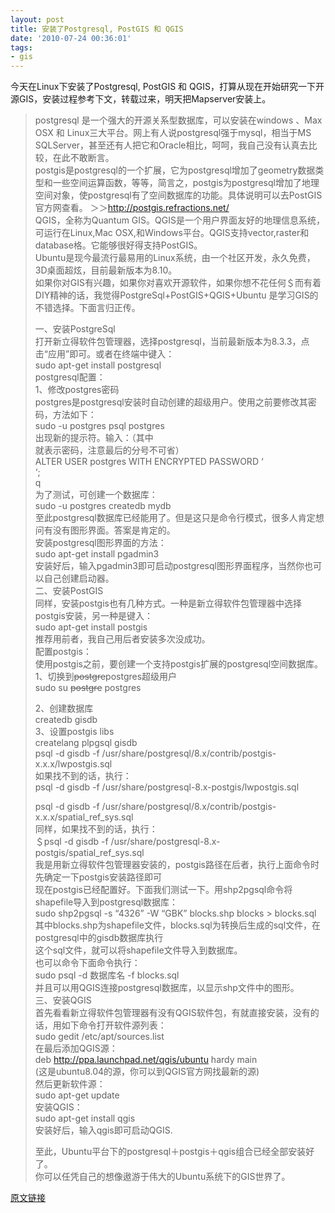 ```yaml
---
layout: post
title: 安装了Postgresql, PostGIS 和 QGIS
date: '2010-07-24 00:36:01'
tags:
- gis
---
```



今天在Linux下安装了Postgresql, PostGIS 和 QGIS，打算从现在开始研究一下开源GIS，安装过程参考下文，转载过来，明天把Mapserver安装上。

> postgresql 是一个强大的开源关系型数据库，可以安装在windows 、Max OSX 和 Linux三大平台。网上有人说postgresql强于mysql，相当于MS SQLServer，甚至还有人把它和Oracle相比，呵呵，我自己没有认真去比较，在此不敢断言。  
>  postgis是postgresql的一个扩展，它为postgresql增加了geometry数据类型和一些空间运算函数，等等，简言之，postgis为postgresql增加了地理空间对象，使postgresql有了空间数据库的功能。具体说明可以去PostGIS官方网查看。 ＞＞http://postgis.refractions.net/  
>  QGIS，全称为Quantum GIS。QGIS是一个用户界面友好的地理信息系统，可运行在Linux,Mac OSX,和Windows平台。QGIS支持vector,raster和database格。它能够很好得支持PostGIS。  
>  Ubuntu是现今最流行最易用的Linux系统，由一个社区开发，永久免费，3D桌面超炫，目前最新版本为8.10。  
>  如果你对GIS有兴趣，如果你对喜欢开源软件，如果你想不花任何＄而有着DIY精神的话，我觉得PostgreSql+PostGIS+QGIS+Ubuntu 是学习GIS的不错选择。下面言归正传。
> 
> 一、安装PostgreSql  
>  打开新立得软件包管理器，选择postgresql，当前最新版本为8.3.3，点击“应用”即可。或者在终端中键入：  
>  sudo apt-get install postgresql  
>  postgresql配置：  
>  1、修改postgres密码  
>  postgres是postgresql安装时自动创建的超级用户。使用之前要修改其密码，方法如下：  
>  sudo -u postgres psql postgres  
>  出现新的提示符。输入：（其中  
>  就表示密码，注意最后的分号不可省）  
>  ALTER USER postgres WITH ENCRYPTED PASSWORD ‘  
>  ‘;  
>  q  
>  为了测试，可创建一个数据库：  
>  sudo -u postgres createdb mydb  
>  至此postgresql数据库已经能用了。但是这只是命令行模式，很多人肯定想问有没有图形界面。答案是肯定的。  
>  安装postgresql图形界面的方法：  
>  sudo apt-get install pgadmin3  
>  安装好后，输入pgadmin3即可启动postgresql图形界面程序，当然你也可以自己创建启动器。  
>  二、安装PostGIS  
>  同样，安装postgis也有几种方式。一种是新立得软件包管理器中选择postgis安装，另一种是键入：  
>  sudo apt-get install postgis  
>  推荐用前者，我自己用后者安装多次没成功。  
>  配置postgis：  
>  使用postgis之前，要创建一个支持postgis扩展的postgresql空间数据库。  
>  1、切换到<del datetime="2010-07-23T16:25:57+00:00">postgre</del>postgres超级用户  
>  sudo su <del datetime="2010-07-23T16:25:57+00:00">postgre</del> postgres
> 
> 2、创建数据库  
>  createdb gisdb  
>  3、设置postgis libs  
>  createlang plpgsql gisdb  
>  psql -d gisdb -f /usr/share/postgresql/8.x/contrib/postgis-x.x.x/lwpostgis.sql  
>  如果找不到的话，执行：  
>  psql -d gisdb -f /usr/share/postgresql-8.x-postgis/lwpostgis.sql
> 
> psql -d gisdb -f /usr/share/postgresql/8.x/contrib/postgis-x.x.x/spatial_ref_sys.sql  
>  同样，如果找不到的话，执行：  
>  ＄psql -d gisdb -f /usr/share/postgresql-8.x-postgis/spatial_ref_sys.sql  
>  我是用新立得软件包管理器安装的，postgis路径在后者，执行上面命令时先确定一下postgis安装路径即可  
>  现在postgis已经配置好。下面我们测试一下。用shp2pgsql命令将shapefile导入到postgresql数据库：  
>  sudo shp2pgsql -s “4326” -W “GBK” blocks.shp blocks > blocks.sql  
>  其中blocks.shp为shapefile文件，blocks.sql为转换后生成的sql文件，在postgresql中的gisdb数据库执行  
>  这个sql文件，就可以将shapefile文件导入到数据库。  
>  也可以命令下面命令执行：  
>  sudo psql -d 数据库名 -f blocks.sql  
>  并且可以用QGIS连接postgresql数据库，以显示shp文件中的图形。  
>  三、安装QGIS  
>  首先看看新立得软件包管理器有没有QGIS软件包，有就直接安装，没有的话，用如下命令打开软件源列表：  
>  sudo gedit /etc/apt/sources.list  
>  在最后添加QGIS源：  
>  deb http://ppa.launchpad.net/qgis/ubuntu hardy main  
>  (这是ubuntu8.04的源，你可以到QGIS官方网找最新的源)  
>  然后更新软件源：  
>  sudo apt-get update  
>  安装QGIS：  
>  sudo apt-get install qgis  
>  安装好后，输入qgis即可启动QGIS.
> 
> 至此，Ubuntu平台下的postgresql＋postgis＋qgis组合已经全部安装好了。  
>  你可以任凭自己的想像遨游于伟大的Ubuntu系统下的GIS世界了。

[原文链接](http://hi.baidu.com/qi_xian/blog/item/fea5ba1e6dfbf3f21ad5762b.html)


